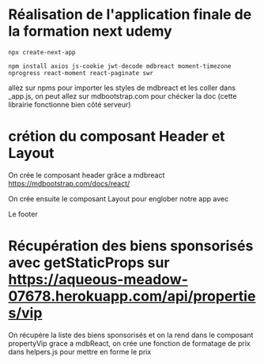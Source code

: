 # Réalisation de l'application finale de la formation next udemy

`npx create-next-app`

`npm install axios js-cookie jwt-decode mdbreact moment-timezone nprogress react-moment react-paginate swr`

allez sur npms pour importer les styles de mdbreact et les coller dans \_app.js, on peut allez sur mdbootstrap.com pour chécker la doc (cette librairie fonctionne bien côté serveur)

# crétion du composant Header et Layout

On crée le composant header grâce a mdbreact <a>https://mdbootstrap.com/docs/react/</a>

On crée ensuite le composant Layout pour englober notre app avec

Le footer

# Récupération des biens sponsorisés avec getStaticProps sur https://aqueous-meadow-07678.herokuapp.com/api/properties/vip

On récupére la liste des biens sponsorisés et on la rend dans le composant propertyVip grace a mdbReact, on crée une fonction de formatage de prix dans helpers.js pour mettre en forme le prix
